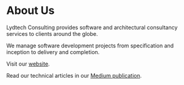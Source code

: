 # About Us

Lydtech Consulting provides software and architectural consultancy services to clients around the globe.

We manage software development projects from specification and inception to delivery and completion.

Visit our [website](https://www.lydtechconsulting.com/).

Read our technical articles in our [Medium publication](https://medium.com/lydtech-consulting).
